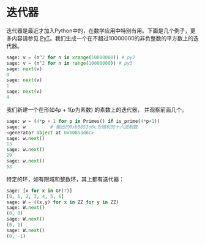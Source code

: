 迭代器
===

迭代器是最近才加入Python中的，在数学应用中特别有用。下面是几个例子，更多内容请参见 [PyT](https://docs.python.org/tutorial/)。我们生成一个在不超过$10000000$的非负整数的平方数上的迭代器。

```py
sage: v = (n^2 for n in xrange(10000000)) # py2
sage: v = (n^2 for n in range(10000000)) # py3
sage: next(v)
0
sage: next(v)
1
sage: next(v)
4
```
我们新建一个在形如$4p+1$($p$为素数) 的素数上的迭代器，
并观察前面几个。
```py
sage: w = (4*p + 1 for p in Primes() if is_prime(4*p+1))
sage: w         # 输出的0xb0853d6c为随机的十六进制数
<generator object at 0xb0853d6c>
sage: w.next()
13
sage: w.next()
29
sage: w.next()
53
```


特定的环，如有限域和整数环，其上都有迭代器：
```py
sage: [x for x in GF(7)]
[0, 1, 2, 3, 4, 5, 6]
sage: W = ((x,y) for x in ZZ for y in ZZ)
sage: W.next()
(0, 0)
sage: W.next()
(0, 1)
sage: W.next()
(0, -1)
```